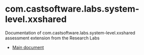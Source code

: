 # com.castsoftware.labs.system-level.xxshared
Documentation of com.castsoftware.labs.system-level.xxshared assessment extension from the Research Labs
* [Main document](https://github.com/CASTResearchLabs/com.castsoftware.labs.system-level.xxshared/blob/master/com.castsoftware.labs.system-level.xxshared_documentation.md)
